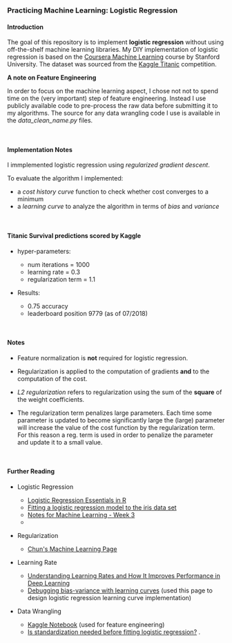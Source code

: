 ### Practicing Machine Learning: Logistic Regression

#### Introduction

The goal of this repository is to implement **logistic regression** without using 
off-the-shelf machine learning libraries. My DIY implementation of logistic regression is based 
on the 
[Coursera Machine Learning](https://www.coursera.org/learn/machine-learning) 
course by Stanford University. The dataset was sourced from the 
[Kaggle Titanic](https://www.kaggle.com/c/titanic) competition.

**A note on Feature Engineering**

In order to focus on the machine learning aspect, I chose not not to spend time
on the (very important) step of feature engineering. Instead I use publicly available code to 
pre-process the raw data before submitting it to my algorithms. 
The source for any data wrangling code I use is available in the *data_clean_name.py* files.
 
<br>


#### Implementation Notes

I immplemented logistic regression using *regularized gradient descent*. 

To evaluate the algorithm I implemented:
 
 * a *cost history curve* function to check whether cost converges to a minimum 
 * a *learning curve* to analyze the algorithm in terms of *bias* and *variance*

<br>

#### Titanic Survival predictions scored by Kaggle

* hyper-parameters: 
  * num iterations = 1000
  * learning rate = 0.3 
  * regularization term = 1.1
  
* Results: 
  * 0.75 accuracy 
  * leaderboard position 9779 (as of 07/2018)

 

<br>

#### Notes

* Feature normalization is **not** required for logistic regression.

* Regularization is applied to the computation of gradients **and** to the computation of 
the cost. 

* *L2 regularization* refers to regularization using the sum of the **square** of the weight coefficients.
 
* The regularization term penalizes large parameters. Each time some parameter is updated 
  to become significantly large the (large) parameter will increase the value of the cost 
  function by the regularization term. For this reason a reg. term is used in order to 
  penalize the parameter and update it to a small value.

<br>

#### Further Reading

* Logistic Regression
  * [Logistic Regression Essentials in R](http://www.sthda.com/english/articles/36-classification-methods-essentials/151-logistic-regression-essentials-in-r/#logistic-function)
  * [Fitting a logistic regression model to the iris data set](http://wilkelab.org/classes/SDS348/2015_spring_worksheets/class11_solutions.html)
  * [Notes for Machine Learning - Week 3](https://www.yuthon.com/2016/08/05/Coursera-Machine-Learning-Week-3/)
  * 

* Regularization
  * [Chun's Machine Learning Page](https://chunml.github.io/ChunML.github.io/tutorial/Regularization/)

* Learning Rate
  * [Understanding Learning Rates and How It Improves Performance in Deep Learning](https://towardsdatascience.com/understanding-learning-rates-and-how-it-improves-performance-in-deep-learning-d0d4059c1c10)
  * [Debugging bias-variance with learning curves](https://github.com/arturomp/coursera-machine-learning-in-python/blob/master/bias-variance-learning-curves.ipynb) 
  (used this page to design logistic regression learning curve implementation) 

* Data Wrangling

  * [Kaggle Notebook](https://www.kaggle.com/netssfy/learning-curve) (used for feature engineering)
  * [Is standardization needed before fitting logistic regression?](https://stats.stackexchange.com/questions/48360/is-standardization-needed-before-fitting-logistic-regression)
.
